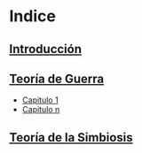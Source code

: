 # Indice

## [Introducción](introduccion.md)

## [Teoría de Guerra](guerra/README.md)

* [Capitulo 1](guerra/1.md)
* [Capitulo n](guerra/n.md)



## [Teoría de la Simbiosis](simbiosis/README.md)

